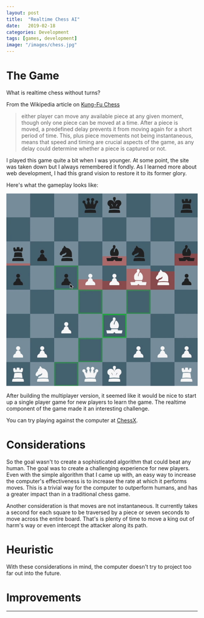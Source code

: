 ```yaml
---
layout: post
title:  "Realtime Chess AI"
date:   2019-02-18
categories: Development
tags: [games, development]
image: "/images/chess.jpg"
---
```


# The Game

What is realtime chess without turns?

From the Wikipedia article on [Kung-Fu Chess](https://en.wikipedia.org/wiki/Kung-Fu_Chess)
>either player can move any available piece at any given moment, though only one piece can be moved at a time. After a piece is moved, a predefined delay prevents it from moving again for a short period of time. This, plus piece movements not being instantaneous, means that speed and timing are crucial aspects of the game, as any delay could determine whether a piece is captured or not.

I played this game quite a bit when I was younger. At some point, the site was taken down but I always remembered it fondly. As I learned more about web development, I had this grand vision to restore it to its former glory.

Here's what the gameplay looks like:

![kungfu chess](/images/kungfu_chess.gif "kungfu chess")

After building the multiplayer version, it seemed like it would be nice to start up a single player game for new players to learn the game. The realtime component of the game made it an interesting challenge.

You can try playing against the computer at <a href="https://www.chessx.io/solo" target="_blank" rel="noopener">ChessX</a>.

# Considerations

So the goal wasn't to create a sophisticated algorithm that could beat any human. The goal was to create a challenging experience for new players. Even with the simple algorithm that I came up with, an easy way to increase the computer's effectiveness is to increase the rate at which it performs moves. This is a trivial way for the computer to outperform humans, and has a greater impact than in a traditional chess game.

Another consideration is that moves are not instantaneous. It currently takes a second for each square to be traversed by a piece or seven seconds to move across the entire board. That's is plenty of time to move a king out of harm's way or even intercept the attacker along its path.

# Heuristic

With these considerations in mind, the computer doesn't try to project too far out into the future.

# Improvements

***
